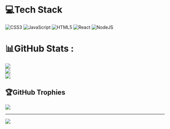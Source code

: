 


# 💻Tech Stack
![CSS3](https://img.shields.io/badge/css3-%231572B6.svg?style=for-the-badge&logo=css3&logoColor=white) ![JavaScript](https://img.shields.io/badge/javascript-%23323330.svg?style=for-the-badge&logo=javascript&logoColor=%23F7DF1E) ![HTML5](https://img.shields.io/badge/html5-%23E34F26.svg?style=for-the-badge&logo=html5&logoColor=white) ![React](https://img.shields.io/badge/react-%2320232a.svg?style=for-the-badge&logo=react&logoColor=%2361DAFB) ![NodeJS](https://img.shields.io/badge/node.js-6DA55F?style=for-the-badge&logo=node.js&logoColor=white)
# 📊GitHub Stats :
![](https://github-readme-stats.vercel.app/api?username=NguyenVoTien&theme=dark&hide_border=false&include_all_commits=false&count_private=false)<br/>
![](https://github-readme-streak-stats.herokuapp.com/?user=NguyenVoTien&theme=dark&hide_border=false)<br/>
![](https://github-readme-stats.vercel.app/api/top-langs/?username=NguyenVoTien&theme=dark&hide_border=false&include_all_commits=false&count_private=false&layout=compact)

## 🏆GitHub Trophies
![](https://github-trophies.vercel.app/?username=NguyenVoTien&theme=radical&no-frame=false&no-bg=false&margin-w=4)

---
[![](https://visitcount.itsvg.in/api?id=NguyenVoTien&icon=0&color=0)](https://visitcount.itsvg.in)
